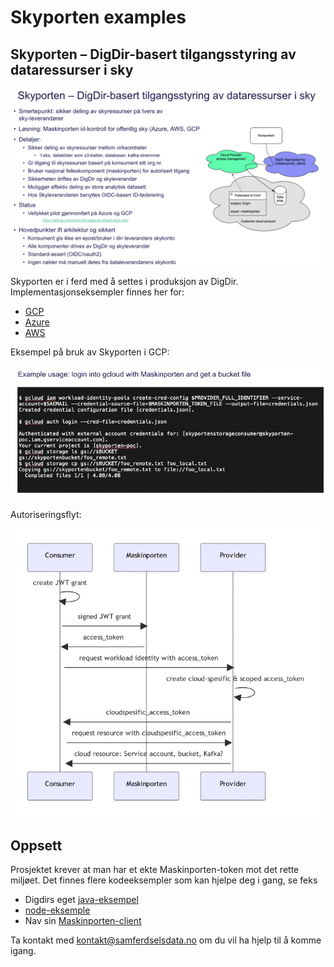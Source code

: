 # Skyporten examples

## Skyporten – DigDir-basert tilgangsstyring av dataressurser i sky
![image](images/skyporten-onepager.png)

Skyporten er i ferd med å settes i produksjon av DigDir. Implementasjonseksempler finnes her for:

* [GCP](gcp/cli)
* [Azure](azure)
* [AWS](aws/cli)

Eksempel på bruk av Skyporten i GCP:

![image](images/gcp-example.png)

Autoriseringsflyt:

![image](images/autorization-flow.png)


## Oppsett

Prosjektet krever at man har et ekte Maskinporten-token mot det rette miljøet. Det finnes flere kodeeksempler som kan hjelpe deg i gang, se feks
* Digdirs eget [java-eksempel](https://github.com/felleslosninger/jwt-grant-generator)
* [node-eksemple](https://github.com/entur/exploratory-maskinporten-token)
* Nav sin [Maskinporten-client](https://github.com/navikt/maskinporten-client/tree/master)

Ta kontakt med kontakt@samferdselsdata.no om du vil ha hjelp til å komme igang.
